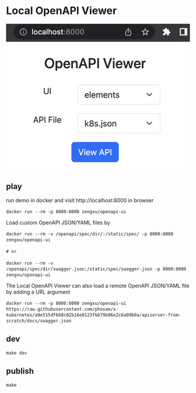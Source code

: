 # Local OpenAPI Viewer
![img](./openapi_viewer.png)

## play

run demo in docker and visit http://localhost:8000 in browser

```shell
docker run --rm -p 8000:8000 zengxu/openapi-ui
```

Load custom OpenAPI JSON/YAML files by

```shell
docker run --rm -v /openapi/spec/dir/:/static/spec/ -p 8000:8000 zengxu/openapi-ui

# or 

docker run --rm -v /openapi/spec/dir/swagger.json:/static/spec/swagger.json -p 8000:8000 zengxu/openapi-ui
```

The Local OpenAPI Viewer can also load a remote OpenAPI JSON/YAML file by adding a URL argument

```shell
docker run --rm -p 8000:8000 zengxu/openapi-ui https://raw.githubusercontent.com/phosae/x-kubernetes/a0e515df668c02b16e8123fbb79b06e2c6a09b0a/apiserver-from-scratch/docs/swagger.json
```

## dev
```shell
make dev
```

## publish
```shell
make
```
